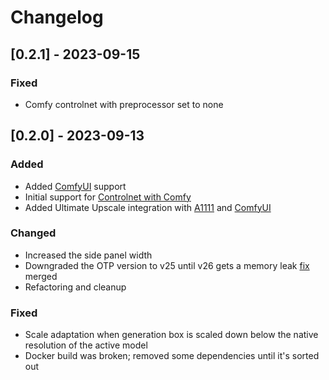 # Changelog

## [0.2.1] - 2023-09-15

### Fixed

- Comfy controlnet with preprocessor set to none

## [0.2.0] - 2023-09-13

### Added

- Added [ComfyUI](https://github.com/comfyanonymous/ComfyUI) support
- Initial support for [Controlnet with Comfy](https://github.com/Fannovel16/comfyui_controlnet_aux)
- Added Ultimate Upscale integration with [A1111](https://github.com/Coyote-A/ultimate-upscale-for-automatic1111) and [ComfyUI](https://github.com/ssitu/ComfyUI_UltimateSDUpscale)

### Changed

- Increased the side panel width
- Downgraded the OTP version to v25 until v26 gets a memory leak [fix](https://github.com/erlang/otp/issues/7292#issuecomment-1688181562) merged
- Refactoring and cleanup

### Fixed

- Scale adaptation when generation box is scaled down below the native resolution of the active model
- Docker build was broken; removed some dependencies until it's sorted out
